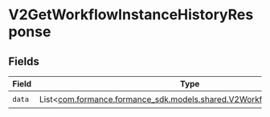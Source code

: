 # V2GetWorkflowInstanceHistoryResponse


## Fields

| Field                                                                                                                       | Type                                                                                                                        | Required                                                                                                                    | Description                                                                                                                 |
| --------------------------------------------------------------------------------------------------------------------------- | --------------------------------------------------------------------------------------------------------------------------- | --------------------------------------------------------------------------------------------------------------------------- | --------------------------------------------------------------------------------------------------------------------------- |
| `data`                                                                                                                      | List<[com.formance.formance_sdk.models.shared.V2WorkflowInstanceHistory](../../models/shared/V2WorkflowInstanceHistory.md)> | :heavy_check_mark:                                                                                                          | N/A                                                                                                                         |